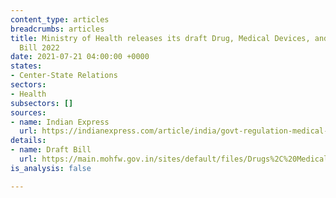 ```yaml
---
content_type: articles
breadcrumbs: articles
title: Ministry of Health releases its draft Drug, Medical Devices, and Cosmetics
  Bill 2022
date: 2021-07-21 04:00:00 +0000
states:
- Center-State Relations
sectors:
- Health
subsectors: []
sources:
- name: Indian Express
  url: https://indianexpress.com/article/india/govt-regulation-medical-devices-e-pharmacies-penalties-clinical-trials-new-bill-8019804/
details:
- name: Draft Bill
  url: https://main.mohfw.gov.in/sites/default/files/Drugs%2C%20Medical%20Devices%20and%20Cosmetics%20Bill.pdf
is_analysis: false

---
```

